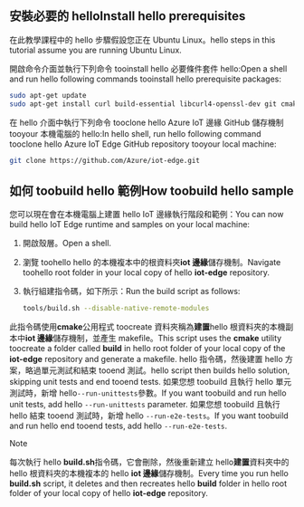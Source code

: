 ## <a name="install-hello-prerequisites"></a><span data-ttu-id="c08ba-101">安裝必要的 hello</span><span class="sxs-lookup"><span data-stu-id="c08ba-101">Install hello prerequisites</span></span>

<span data-ttu-id="c08ba-102">在此教學課程中的 hello 步驟假設您正在 Ubuntu Linux。</span><span class="sxs-lookup"><span data-stu-id="c08ba-102">hello steps in this tutorial assume you are running Ubuntu Linux.</span></span>

<span data-ttu-id="c08ba-103">開啟命令介面並執行下列命令 tooinstall hello 必要條件套件 hello:</span><span class="sxs-lookup"><span data-stu-id="c08ba-103">Open a shell and run hello following commands tooinstall hello prerequisite packages:</span></span>

```bash
sudo apt-get update
sudo apt-get install curl build-essential libcurl4-openssl-dev git cmake libssl-dev uuid-dev valgrind libglib2.0-dev libtool autoconf
```

<span data-ttu-id="c08ba-104">在 hello 介面中執行下列命令 tooclone hello Azure IoT 邊緣 GitHub 儲存機制 tooyour 本機電腦的 hello:</span><span class="sxs-lookup"><span data-stu-id="c08ba-104">In hello shell, run hello following command tooclone hello Azure IoT Edge GitHub repository tooyour local machine:</span></span>

```bash
git clone https://github.com/Azure/iot-edge.git
```

## <a name="how-toobuild-hello-sample"></a><span data-ttu-id="c08ba-105">如何 toobuild hello 範例</span><span class="sxs-lookup"><span data-stu-id="c08ba-105">How toobuild hello sample</span></span>

<span data-ttu-id="c08ba-106">您可以現在會在本機電腦上建置 hello IoT 邊緣執行階段和範例：</span><span class="sxs-lookup"><span data-stu-id="c08ba-106">You can now build hello IoT Edge runtime and samples on your local machine:</span></span>

1. <span data-ttu-id="c08ba-107">開啟殼層。</span><span class="sxs-lookup"><span data-stu-id="c08ba-107">Open a shell.</span></span>

1. <span data-ttu-id="c08ba-108">瀏覽 toohello hello 的本機複本中的根資料夾**iot 邊緣**儲存機制。</span><span class="sxs-lookup"><span data-stu-id="c08ba-108">Navigate toohello root folder in your local copy of hello **iot-edge** repository.</span></span>

1. <span data-ttu-id="c08ba-109">執行組建指令碼，如下所示：</span><span class="sxs-lookup"><span data-stu-id="c08ba-109">Run the build script as follows:</span></span>

    ```sh
    tools/build.sh --disable-native-remote-modules
    ```

<span data-ttu-id="c08ba-110">此指令碼使用**cmake**公用程式 toocreate 資料夾稱為**建置**hello 根資料夾的本機副本中**iot 邊緣**儲存機制，並產生 makefile。</span><span class="sxs-lookup"><span data-stu-id="c08ba-110">This script uses the **cmake** utility toocreate a folder called **build** in hello root folder of your local copy of the **iot-edge** repository and generate a makefile.</span></span> <span data-ttu-id="c08ba-111">hello 指令碼，然後建置 hello 方案，略過單元測試和結束 tooend 測試。</span><span class="sxs-lookup"><span data-stu-id="c08ba-111">hello script then builds hello solution, skipping unit tests and end tooend tests.</span></span> <span data-ttu-id="c08ba-112">如果您想 toobuild 且執行 hello 單元測試時，新增 hello`--run-unittests`參數。</span><span class="sxs-lookup"><span data-stu-id="c08ba-112">If you want toobuild and run hello unit tests, add hello `--run-unittests` parameter.</span></span> <span data-ttu-id="c08ba-113">如果您想 toobuild 且執行 hello 結束 tooend 測試時，新增 hello `--run-e2e-tests`。</span><span class="sxs-lookup"><span data-stu-id="c08ba-113">If you want toobuild and run hello end tooend tests, add hello `--run-e2e-tests`.</span></span>

> [!NOTE]
> <span data-ttu-id="c08ba-114">每次執行 hello **build.sh**指令碼，它會刪除，然後重新建立 hello**建置**資料夾中的 hello 根資料夾的本機複本的 hello **iot 邊緣**儲存機制。</span><span class="sxs-lookup"><span data-stu-id="c08ba-114">Every time you run hello **build.sh** script, it deletes and then recreates hello **build** folder in hello root folder of your local copy of hello **iot-edge** repository.</span></span>
